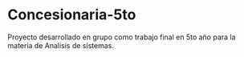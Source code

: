 # Concesionaria-5to
Proyecto desarrollado en grupo como trabajo final en 5to año para la materia de Analisis de sistemas.
